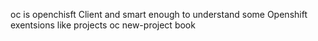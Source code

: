 oc is openchisft Client and smart enough to understand some Openshift exentsions like projects
oc new-project book
